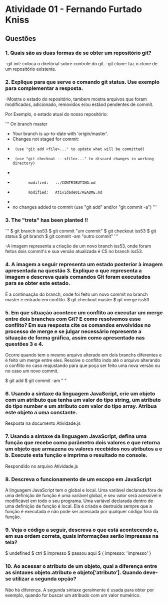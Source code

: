 # Atividade 01 -  Fernando Furtado Kniss

## Questões

### 1. Quais são as duas formas de se obter um repositório git?

-git init: coloca o diretórial sobre controle do git.
-git clone: faz o clone de um repositório existente.


### 2. Explique para que serve o comando git status. Use exemplo para complementar a resposta.

-Mostra o estado do repositório, tambem mostra arquivos que foram modificados, adicionado, removidos e/ou estãod pendentes de commit.

Por Exemplo, o estado atual do nosso repositório:

'''
On branch master
+    Your branch is up-to-date with 'origin/master'.
+    Changes not staged for commit:
+      (use "git add <file>..." to update what will be committed)
+      (use "git checkout -- <file>..." to discard changes in working directory)
+
+            modified:   ../CONTRIBUTING.md
+            modified:   Atividade01/README.md
+
+    no changes added to commit (use "git add" and/or "git commit -a")
'''

### 3. The "treta" has been planted !!

'''
$ git branch iss53
$ git commit "um commit"
$ git checkout iss53
$ git status
$ git branch
$ git commit -am "outro commit"
'''

-A imagem representa a criação de um novo branch iss53, onde foram feitos dois commit's e sua versão atualizada é C5 no branch iss53.

### 4. A imagem a seguir representa um estado posterior à imagem apresentada na questão 3. Explique o que representa a imagem e descreva quais comandos Git foram executados para se obter este estado.

É a continuação do branch, onde foi feito um novo commit no branch master e entrado em conflito.
$ git checkout master
$ git merge iss53


### 5. Em que situação acontece um conflito ao executar um merge entre dois branches com Git? E como resolvemos esse conflito? Em sua resposta cite os comandos envolvidos no processo de merge e se julgar necessário represente a situação de forma gráfica, assim como apresentado nas questões 3 e 4.

Ocorre quando tem o mesmo arquivo alterado em dois branchs diferentes e é feito um merge entre eles.
Resolve o conflito indo até o arquivo alterando o conflito no caso reajustando para que poça ser feito uma nova versão ou no caso um novo commit.

$ git add
$ git commit -am " "

### 6. Usando a sintaxe da linguagem JavaScript, crie um objeto com um atributo que tenha um valor do tipo string, um atributo do tipo number e um atributo com valor do tipo array. Atribua este objeto a uma constante.

Resposta na documento Atividade.js

### 7. Usando a sintaxe da linguagem JavaScript, defina uma função que recebe como parâmetro dois valores e que retorna um objeto que armazena os valores recebidos nos atributos a e b. Execute esta função e imprima o resultado no console.

Respondido no arquivo Atividade.js

### 8. Descreva o funcionamento de um escopo em JavaScript

A linguagem JavaScript tem o global e local.  Uma variável declarada fora de uma definição de função é uma variável global, e seu valor será acessível e modificável em todo o seu programa.  Uma variável declarada dentro de uma definição de função é local.  Ela é criada e destruída sempre que a função é executada e não pode ser acessada por qualquer código fora da função.

### 9. Veja o código a seguir, descreva o que está acontecendo e, em sua ordem correta, quais informações serão impressas na tela?

 $ undefined
 $ ctrl
 $ impresso
 $ passou aqui
 $ { impresso: 'impresso' }

### 10. Ao acessar o atributo de um objeto, qual a diferença entre as sintaxes objeto.atributo e objeto[‘atributo’]. Quando deve-se utilizar a segunda opção?

  Não há diferença. A segunda sintaxe geralmente é usada para obter por exemplo, quando for buscar um atribudo com um valor numérico.
